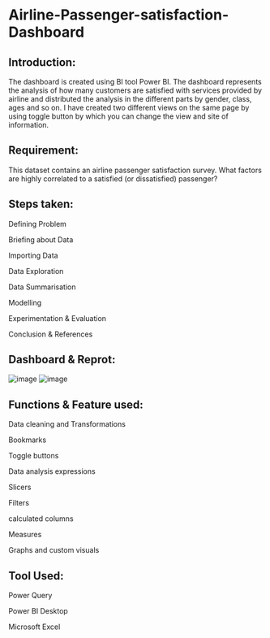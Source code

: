 # Airline-Passenger-satisfaction-Dashboard

## Introduction:
The dashboard is created using BI tool Power BI. The dashboard represents the analysis of how many customers are satisfied with services provided by airline and distributed the analysis in the different parts by gender, class, ages and so on. I have created two different views on the same page by using toggle button by which you can change the view and site of information.

## Requirement:
This dataset contains an airline passenger satisfaction survey. What factors are highly correlated to a satisfied (or dissatisfied) passenger? 

## Steps taken:

Defining Problem

Briefing about Data

Importing Data

Data Exploration

Data Summarisation

Modelling

Experimentation & Evaluation

Conclusion & References

## Dashboard & Reprot:
![image](https://user-images.githubusercontent.com/92555446/180594235-9cd67bbc-feda-42bc-ae48-ef4e9db98239.png)
![image](https://user-images.githubusercontent.com/92555446/180594258-2111b472-a328-4955-be92-831b3b74aa60.png)

## Functions & Feature used:

Data cleaning and Transformations

Bookmarks

Toggle buttons

Data analysis expressions

Slicers

Filters

calculated columns

Measures

Graphs and custom visuals

## Tool Used:

Power Query

Power BI Desktop

Microsoft Excel

